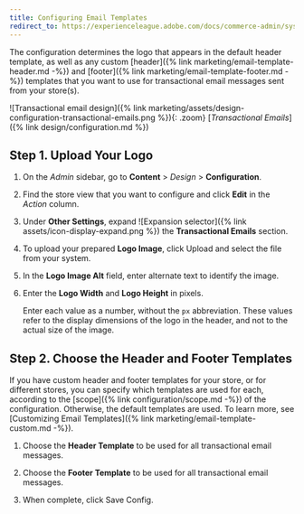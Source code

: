 ```yaml
---
title: Configuring Email Templates
redirect_to: https://experienceleague.adobe.com/docs/commerce-admin/systems/communications/email-templates.html#configure-email-templates
---
```


The configuration determines the logo that appears in the default header template, as well as any custom [header]({% link marketing/email-template-header.md -%}) and [footer]({% link marketing/email-template-footer.md -%}) templates that you want to use for transactional email messages sent from your store(s).

![Transactional email design]({% link marketing/assets/design-configuration-transactional-emails.png %}){: .zoom}
[_Transactional Emails_]({% link design/configuration.md %})

## Step 1. Upload Your Logo

1. On the _Admin_ sidebar, go to **Content** > _Design_ > **Configuration**.

1. Find the store view that you want to configure and click **Edit** in the _Action_ column.

1. Under **Other Settings**, expand ![Expansion selector]({% link assets/icon-display-expand.png %}) the **Transactional Emails** section.

1. To upload your prepared **Logo Image**, click <span class="btn">Upload</span> and select the file from your system.

1. In the **Logo Image Alt** field, enter alternate text to identify the image.

1. Enter the **Logo Width** and **Logo Height** in pixels.

    Enter each value as a number, without the `px` abbreviation. These values refer to the display dimensions of the logo in the header, and not to the actual size of the image.

## Step 2. Choose the Header and Footer Templates

If you have custom header and footer templates for your store, or for different stores, you can specify which templates are used for each, according to the [scope]({% link configuration/scope.md -%}) of the configuration. Otherwise, the default templates are used. To learn more, see [Customizing Email Templates]({% link marketing/email-template-custom.md -%}).

1. Choose the **Header Template** to be used for all transactional email messages.

1. Choose the **Footer Template** to be used for all transactional email messages.

1. When complete, click <span class="btn">Save Config</span>.
